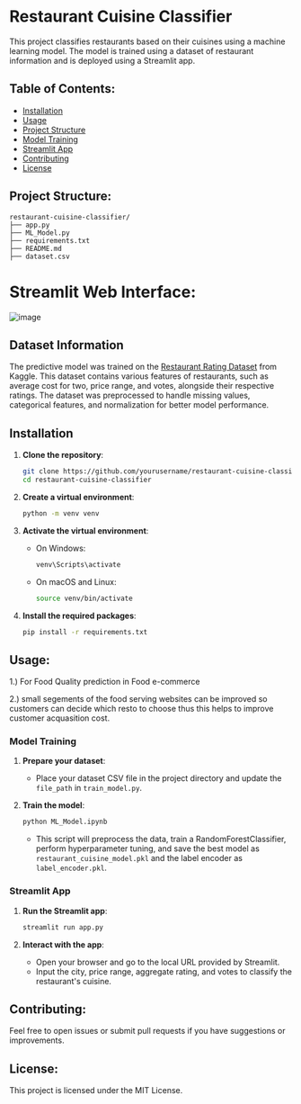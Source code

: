 # Restaurant Cuisine Classifier

This project classifies restaurants based on their cuisines using a machine learning model. The model is trained using a dataset of restaurant information and is deployed using a Streamlit app.

## Table of Contents:

- [Installation](#installation)
- [Usage](#usage)
- [Project Structure](#project-structure)
- [Model Training](#model-training)
- [Streamlit App](#streamlit-app)
- [Contributing](#contributing)
- [License](#license)

## Project Structure:

```
restaurant-cuisine-classifier/
├── app.py
├── ML_Model.py
├── requirements.txt
├── README.md
├── dataset.csv
```

# Streamlit Web Interface:

![image](https://github.com/Blacksujit/Cuisine-s_Predictions_usinng_ML/assets/148805811/55b19462-5633-41e3-8c2c-da5dd0cbcfef)


## Dataset Information

The predictive model was trained on the [Restaurant Rating Dataset](https://www.kaggle.com/datasets/uciml/restaurant-data-with-consumer-ratings) from Kaggle. This dataset contains various features of restaurants, such as average cost for two, price range, and votes, alongside their respective ratings. The dataset was preprocessed to handle missing values, categorical features, and normalization for better model performance.



## Installation

1. **Clone the repository**:
    ```bash
    git clone https://github.com/yourusername/restaurant-cuisine-classifier.git
    cd restaurant-cuisine-classifier
    ```

2. **Create a virtual environment**:
    ```bash
    python -m venv venv
    ```

3. **Activate the virtual environment**:
    - On Windows:
      ```bash
      venv\Scripts\activate
      ```
    - On macOS and Linux:
      ```bash
      source venv/bin/activate
      ```

4. **Install the required packages**:
    ```bash
    pip install -r requirements.txt
    ```

## Usage:

1.) For Food Quality prediction in Food e-commerce

2.) small segements of the food serving websites can be improved so customers can decide which resto to choose thus this helps to improve customer acquasition cost.

### Model Training

1. **Prepare your dataset**:
    - Place your dataset CSV file in the project directory and update the `file_path` in `train_model.py`.

2. **Train the model**:
    ```bash
    python ML_Model.ipynb
    ```
    - This script will preprocess the data, train a RandomForestClassifier, perform hyperparameter tuning, and save the best model as `restaurant_cuisine_model.pkl` and the label encoder as `label_encoder.pkl`.

### Streamlit App

1. **Run the Streamlit app**:
    ```bash
    streamlit run app.py
    ```

2. **Interact with the app**:
    - Open your browser and go to the local URL provided by Streamlit.
    - Input the city, price range, aggregate rating, and votes to classify the restaurant's cuisine.

## Contributing:

Feel free to open issues or submit pull requests if you have suggestions or improvements.

## License:

This project is licensed under the MIT License.

